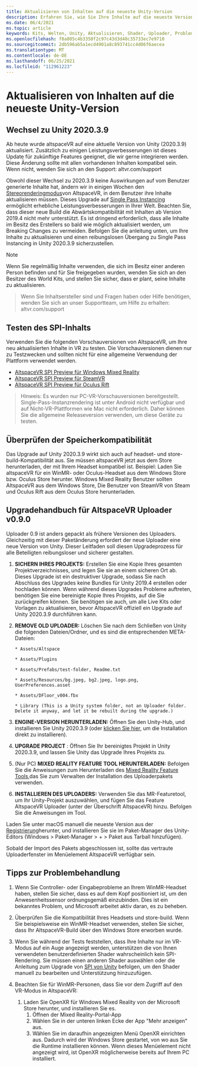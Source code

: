 ```yaml
---
title: Aktualisieren von Inhalten auf die neueste Unity-Version
description: Erfahren Sie, wie Sie Ihre Inhalte auf die neueste Version von Unity aktualisieren.
ms.date: 06/4/2021
ms.topic: article
keywords: Kits, Welten, Unity, Aktualisieren, Shader, Uploader, Problembehandlung
ms.openlocfilehash: f8a805c4b3350f2c97c43d3d48c35733ec7e9710
ms.sourcegitcommit: 2db596ab5a1ecd4901a8c893741cc4d06f6aecea
ms.translationtype: MT
ms.contentlocale: de-DE
ms.lasthandoff: 06/25/2021
ms.locfileid: "112961223"
---
```

# <a name="updating-content-to-the-latest-unity-version"></a>Aktualisieren von Inhalten auf die neueste Unity-Version

## <a name="moving-to-unity-202039"></a>Wechsel zu Unity 2020.3.9

Ab heute wurde altspaceVR auf eine aktuelle Version von Unity (2020.3.9) aktualisiert. Zusätzlich zu einigen Leistungsverbesserungen ist dieses Update für zukünftige Features geeignet, die wir gerne integrieren werden. Diese Änderung sollte mit allen vorhandenen Inhalten kompatibel sein. Wenn nicht, wenden Sie sich an den Support: altvr.com/support

Obwohl dieser Wechsel zu 2020.3.9 keine Auswirkungen auf vom Benutzer generierte Inhalte hat, ändern wir in einigen Wochen den [Stereorenderingmodus]( https://docs.unity3d.com/Manual/SinglePassStereoRendering.html)von AltspaceVR, in dem Benutzer ihre Inhalte aktualisieren müssen. Dieses Upgrade auf [Single Pass Instancing](https://docs.unity3d.com/Manual/SinglePassInstancing.html) ermöglicht erhebliche Leistungsverbesserungen in Ihrer Welt. Beachten Sie, dass dieser neue Build die Abwärtskompatibilität mit Inhalten ab Version 2019.4 nicht mehr unterstützt. Es ist dringend erforderlich, dass alle Inhalte im Besitz des Erstellers so bald wie möglich aktualisiert werden, um Breaking Changes zu vermeiden. Befolgen Sie die anleitung unten, um Ihre Inhalte zu aktualisieren und einen reibungslosen Übergang zu Single Pass Instancing in Unity 2020.3.9 sicherzustellen.

> [!NOTE]
> Wenn Sie regelmäßig Inhalte verwenden, die sich im Besitz einer anderen Person befinden und für Sie freigegeben wurden, wenden Sie sich an den Besitzer des World Kits, und stellen Sie sicher, dass er plant, seine Inhalte zu aktualisieren.

> Wenn Sie Inhaltsersteller sind und Fragen haben oder Hilfe benötigen, wenden Sie sich an unser Supportteam, um Hilfe zu erhalten: altvr.com/support

## <a name="testing-your-spi-content"></a>Testen des SPI-Inhalts

Verwenden Sie die folgenden Vorschauversionen von AltspaceVR, um Ihre neu aktualisierten Inhalte in VR zu testen. Die Vorschauversionen dienen nur zu Testzwecken und sollten nicht für eine allgemeine Verwendung der Plattform verwendet werden.

* [AltspaceVR SPI Preview für Windows Mixed Reality](https://aka.ms/AvrSpiMr)
* [AltspaceVR SPI Preview für SteamVR](https://aka.ms/AvrSpiSteam)
* [AltspaceVR SPI Preview für Oculus Rift](https://aka.ms/AvrSpiRift)

> Hinweis: Es wurden nur PC-VR-Vorschauversionen bereitgestellt. Single-Pass-Instanzrendering ist unter Android nicht verfügbar und auf Nicht-VR-Plattformen wie Mac nicht erforderlich. Daher können Sie die allgemeine Releaseversion verwenden, um diese Geräte zu testen.


## <a name="storecompatibilitycheck"></a>Überprüfen der Speicherkompatibilität

Das Upgrade auf Unity 2020.3.9 wirkt sich auch auf headset- und store-build-Kompatibilität aus. Sie müssen altspaceVR jetzt aus dem Store herunterladen, der mit Ihrem Headset kompatibel ist. Beispiel: Laden Sie altspaceVR für ein WinMR- oder Oculus-Headset aus dem Windows Store bzw. Oculus Store herunter. Windows Mixed Reality Benutzer sollten AltspaceVR aus dem Windows Store, Die Benutzer von SteamVR von Steam und Oculus Rift aus dem Oculus Store herunterladen.

## <a name="altspacevr-uploader-v090-upgrade-guide"></a>Upgradehandbuch für AltspaceVR Uploader v0.9.0 

Uploader 0.9 ist anders gepackt als frühere Versionen des Uploaders. Gleichzeitig mit dieser Paketänderung erfordert der neue Uploader eine neue Version von Unity. Dieser Leitfaden soll diesen Upgradeprozess für alle Beteiligten reibungsloser und sicherer gestalten.

1. **SICHERN IHRES PROJEKTS:** Erstellen Sie eine Kopie Ihres gesamten Projektverzeichnisses, und legen Sie sie an einem sicheren Ort ab. Dieses Upgrade ist ein destruktiver Upgrade, sodass Sie nach Abschluss des Upgrades keine Bundles für Unity 2019.4 erstellen oder hochladen können. Wenn während dieses Upgrades Probleme auftreten, benötigen Sie eine bereinigte Kopie Ihres Projekts, auf die Sie zurückgreifen können. Sie benötigen sie auch, um alle Live Kits oder Vorlagen zu aktualisieren, bevor AltspaceVR offiziell ein Upgrade auf Unity 2020.3.9 durchführen kann.

2. **REMOVE OLD UPLOADER:** Löschen Sie nach dem Schließen von Unity die folgenden Dateien/Ordner, und es sind die entsprechenden META-Dateien:

    ```console
    * Assets/Altspace

    * Assets/Plugins

    * Assets/Prefabs/test-folder, Readme.txt

    * Assets/Resources/bg.jpeg, bg2.jpeg, logo.png, UserPreferences.asset

    * Assets/DFloor_v004.fbx

    * Library (This is a Unity system folder, not an Uploader folder. Delete it anyway, and let it be rebuilt during the upgrade.)
    ```

3. **ENGINE-VERSION HERUNTERLADEN:** Öffnen Sie den Unity-Hub, und installieren Sie Unity 2020.3.9 (oder [klicken Sie hier,](https://unity3d.com/ru/unity/whats-new/2020.3.9) um die Installation direkt zu installieren).

4. **UPGRADE PROJECT** : Öffnen Sie Ihr bereinigtes Projekt in Unity 2020.3.9, und lassen Sie Unity das Upgrade Ihres Projekts zu.

5. (Nur PC) **MIXED REALITY FEATURE TOOL HERUNTERLADEN:** Befolgen Sie die Anweisungen zum Herunterladen des [Mixed Reality Feature Tools,](/windows/mixed-reality/develop/unity/welcome-to-mr-feature-tool)das Sie zum Verwalten der Installation des Uploaderpakets verwenden.

6. **INSTALLIEREN DES UPLOADERS:** Verwenden Sie das MR-Featuretool, um Ihr Unity-Projekt auszuwählen, und fügen Sie das Feature AltspaceVR Uploader (unter der Überschrift AltspaceVR) hinzu. Befolgen Sie die Anweisungen im Tool.

Laden Sie unter macOS manuell die neueste Version aus der [Registrierung](https://dev.azure.com/aipmr/MixedReality-Unity-Packages/_packaging?_a=package&feed=Unity-packages&package=com.microsoft.altspacevr_uploader&protocolType=Npm&version=0.9.0&view=versions)herunter, und installieren Sie sie im Paket-Manager des Unity-Editors (Windows > Paket-Manager > + > Paket aus Tarball hinzufügen).

Sobald der Import des Pakets abgeschlossen ist, sollte das vertraute Uploaderfenster im Menüelement AltspaceVR verfügbar sein.

## <a name="troubleshooting-tips"></a>Tipps zur Problembehandlung

1. Wenn Sie Controller- oder Eingabeprobleme an Ihrem WinMR-Headset haben, stellen Sie sicher, dass es auf dem Kopf positioniert ist, um den Anwesenheitssensor ordnungsgemäß einzubinden. Dies ist ein bekanntes Problem, und Microsoft arbeitet aktiv daran, es zu beheben.

2. Überprüfen Sie die Kompatibilität Ihres Headsets und store-build. Wenn Sie beispielsweise ein WinMR-Headset verwenden, stellen Sie sicher, dass Ihr AltspaceVR-Build über den Windows Store erworben wurde.

3. Wenn Sie während der Tests feststellen, dass Ihre Inhalte nur im VR-Modus auf ein Auge angezeigt werden, unterstützen die von Ihnen verwendeten benutzerdefinierten Shader wahrscheinlich kein SPI-Rendering. Sie müssen einen anderen Shader auswählen oder die Anleitung zum Upgrade von [SPI von Unity](https://docs.unity3d.com/Manual/SinglePassInstancing.html) befolgen, um den Shader manuell zu bearbeiten und Unterstützung hinzuzufügen.

4. Beachten Sie für WinMR-Personen, dass Sie vor dem Zugriff auf den VR-Modus in AltspaceVR: 
    1. Laden Sie OpenXR für Windows Mixed Reality von der Microsoft Store herunter, und installieren Sie es.
        1. Öffnen der Mixed Reality-Portal-App
        2. Wählen Sie in der unteren linken Ecke der App "Mehr anzeigen" aus.
        3. Wählen Sie im daraufhin angezeigten Menü OpenXR einrichten aus. Dadurch wird der Windows Store gestartet, von wo aus Sie die Runtime installieren können. Wenn dieses Menüelement nicht angezeigt wird, ist OpenXR möglicherweise bereits auf Ihrem PC installiert.